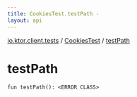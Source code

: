 ```yaml
---
title: CookiesTest.testPath - 
layout: api
---
```


<div class='api-docs-breadcrumbs'><a href="../index.html">io.ktor.client.tests</a> / <a href="index.html">CookiesTest</a> / <a href="./test-path.html">testPath</a></div>

# testPath

<div class="signature"><code><span class="keyword">fun </span><span class="identifier">testPath</span><span class="symbol">(</span><span class="symbol">)</span><span class="symbol">: </span><span class="identifier">&lt;ERROR CLASS&gt;</span></code></div>

